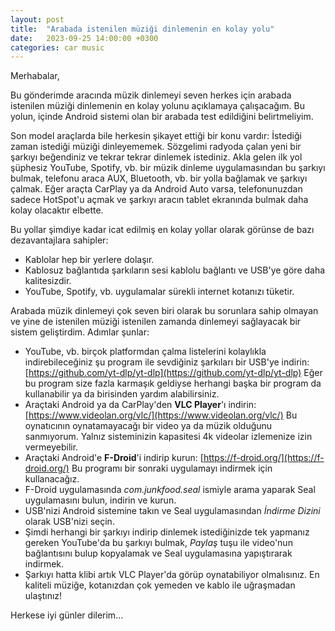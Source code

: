 ```yaml
---
layout: post
title:  "Arabada istenilen müziği dinlemenin en kolay yolu"
date:   2023-09-25 14:00:00 +0300
categories: car music
---
```


Merhabalar,

Bu gönderimde aracında müzik dinlemeyi seven herkes için arabada istenilen müziği dinlemenin en kolay yolunu açıklamaya çalışacağım.
Bu yolun, içinde Android sistemi olan bir arabada test edildiğini belirtmeliyim.

Son model araçlarda bile herkesin şikayet ettiği bir konu vardır:
İstediği zaman istediği müziği dinleyememek.
Sözgelimi radyoda çalan yeni bir şarkıyı beğendiniz ve tekrar tekrar dinlemek istediniz.
Akla gelen ilk yol şüphesiz YouTube, Spotify, vb. bir müzik dinleme uygulamasından bu şarkıyı bulmak, telefonu araca AUX, Bluetooth, vb. bir yolla bağlamak ve şarkıyı çalmak.
Eğer araçta CarPlay ya da Android Auto varsa, telefonunuzdan sadece HotSpot'u açmak ve şarkıyı aracın tablet ekranında bulmak daha kolay olacaktır elbette.

Bu yollar şimdiye kadar icat edilmiş en kolay yollar olarak görünse de bazı dezavantajlara sahipler:

- Kablolar hep bir yerlere dolaşır.
- Kablosuz bağlantıda şarkıların sesi kablolu bağlantı ve USB'ye göre daha kalitesizdir.
- YouTube, Spotify, vb. uygulamalar sürekli internet kotanızı tüketir.

Arabada müzik dinlemeyi çok seven biri olarak bu sorunlara sahip olmayan ve yine de istenilen müziği istenilen zamanda dinlemeyi sağlayacak bir sistem geliştirdim.
Adımlar şunlar:

- YouTube, vb. birçok platformdan çalma listelerini kolaylıkla indirebileceğiniz şu program ile sevdiğiniz şarkıları bir USB'ye indirin:
  [https://github.com/yt-dlp/yt-dlp](https://github.com/yt-dlp/yt-dlp)
  Eğer bu program size fazla karmaşık geldiyse herhangi başka bir program da kullanabilir ya da birisinden yardım alabilirsiniz.
- Araçtaki Android ya da CarPlay'den **VLC Player**'ı indirin:
  [https://www.videolan.org/vlc/](https://www.videolan.org/vlc/)
  Bu oynatıcının oynatamayacağı bir video ya da müzik olduğunu sanmıyorum.
  Yalnız sisteminizin kapasitesi 4k videolar izlemenize izin vermeyebilir.
- Araçtaki Android'e **F-Droid**'i indirip kurun:
  [https://f-droid.org/](https://f-droid.org/)
  Bu programı bir sonraki uygulamayı indirmek için kullanacağız.
- F-Droid uygulamasında _com.junkfood.seal_ ismiyle arama yaparak Seal uygulamasını bulun, indirin ve kurun.
- USB'nizi Android sistemine takın ve Seal uygulamasından _İndirme Dizini_ olarak USB'nizi seçin.
- Şimdi herhangi bir şarkıyı indirip dinlemek istediğinizde tek yapmanız gereken YouTube'da bu şarkıyı bulmak, _Paylaş_ tuşu ile video'nun bağlantısını bulup kopyalamak ve Seal uygulamasına yapıştırarak indirmek.
- Şarkıyı hatta klibi artık VLC Player'da görüp oynatabiliyor olmalısınız.
  En kaliteli müziğe, kotanızdan çok yemeden ve kablo ile uğraşmadan ulaştınız!

Herkese iyi günler dilerim...
